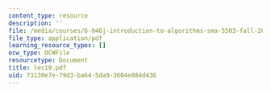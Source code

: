 ```yaml
---
content_type: resource
description: ''
file: /media/courses/6-046j-introduction-to-algorithms-sma-5503-fall-2005/73130e7e79d3ba645da93604e084d436_lec19.pdf
file_type: application/pdf
learning_resource_types: []
ocw_type: OCWFile
resourcetype: Document
title: lec19.pdf
uid: 73130e7e-79d3-ba64-5da9-3604e084d436
---
```

